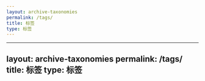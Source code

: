 ```yaml
---
layout: archive-taxonomies
permalink: /tags/
title: 标签
type: 标签
---
```

---
layout: archive-taxonomies
permalink: /tags/
title: 标签
type: 标签
---
